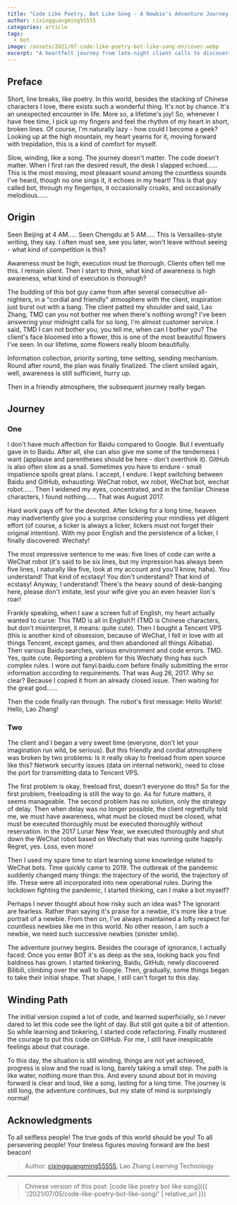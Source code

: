 ```yaml
---
title: "Code Like Poetry, Bot Like Song - A Newbie's Adventure Journey Sparked by Wechaty"
author: cixingguangming55555
categories: article
tags:
  - bot
image: /assets/2021/07-code-like-poetry-bot-like-song-en/cover.webp
excerpt: "A heartfelt journey from late-night client calls to discovering Wechaty and building bots - told through the eyes of a self-described amateur who found passion in code."
---
```


## Preface

Short, line breaks, like poetry.
In this world, besides the stacking of Chinese characters I love, there exists such a wonderful thing.
It's not by chance.
It's an unexpected encounter in life.
More so, a lifetime's joy!
So, whenever I have free time, I pick up my fingers and feel the rhythm of my heart in short, broken lines.
Of course, I'm naturally lazy - how could I become a geek? Looking up at the high mountain, my heart yearns for it, moving forward with trepidation, this is a kind of comfort for myself.

Slow, winding, like a song.
The journey doesn't matter.
The code doesn't matter.
When I first ran the desired result, the desk I slapped echoed......
This is the most moving, most pleasant sound among the countless sounds I've heard, though no one sings it, it echoes in my heart!
This is that guy called bot, through my fingertips, it occasionally croaks, and occasionally melodious......

## Origin

Seen Beijing at 4 AM.....
Seen Chengdu at 5 AM.....
This is Versailles-style writing, they say.
I often must see, see you later, won't leave without seeing - what kind of competition is this?

Awareness must be high, execution must be thorough.
Clients often tell me this. I remain silent.
Then I start to think, what kind of awareness is high awareness, what kind of execution is thorough?

The budding of this bot guy came from after several consecutive all-nighters, in a "cordial and friendly" atmosphere with the client, inspiration just burst out with a bang.
The client patted my shoulder and said, Lao Zhang, TMD can you not bother me when there's nothing wrong? I've been answering your midnight calls for so long, I'm almost customer service.
I said, TMD I can not bother you, you tell me, when can I bother you?
The client's face bloomed into a flower, this is one of the most beautiful flowers I've seen.
In our lifetime, some flowers really bloom beautifully.

Information collection, priority sorting, time setting, sending mechanism.
Round after round, the plan was finally finalized.
The client smiled again, well, awareness is still sufficient, hurry up.

Then in a friendly atmosphere, the subsequent journey really began.

## Journey

### One

I don't have much affection for Baidu compared to Google.
But I eventually gave in to Baidu. After all, she can also give me some of the tenderness I want (applause and parentheses should be here - don't overthink it).
GitHub is also often slow as a snail. Sometimes you have to endure - small impatience spoils great plans.
I accept, I endure.
I kept switching between Baidu and GitHub, exhausting: WeChat robot, wx robot, WeChat bot, wechat robot......
Then I widened my eyes, concentrated, and in the familiar Chinese characters, I found nothing......
That was August 2017.

Hard work pays off for the devoted.
After licking for a long time, heaven may inadvertently give you a surprise considering your mindless yet diligent effort (of course, a licker is always a licker, lickers must not forget their original intention).
With my poor English and the persistence of a licker, I finally discovered:
Wechaty!

The most impressive sentence to me was: five lines of code can write a WeChat robot (it's said to be six lines, but my impression has always been five lines, I naturally like five, look at my account and you'll know, haha).
You understand! That kind of ecstasy!
You don't understand? That kind of ecstasy!
Anyway, I understand! There's the heavy sound of desk-banging here, please don't imitate, lest your wife give you an even heavier lion's roar!

Frankly speaking, when I saw a screen full of English, my heart actually wanted to curse: This TMD is all in English?! (TMD is Chinese characters, but don't misinterpret, it means: quite cute).
Then I bought a Tencent VPS (this is another kind of obsession, because of WeChat, I fell in love with all things Tencent, except games, and then abandoned all things Alibaba).
Then various Baidu searches, various environment and code errors.
TMD.
Yes, quite cute.
Reporting a problem for this Wechaty thing has such complex rules. I wore out fanyi.baidu.com before finally submitting the error information according to requirements.
That was Aug 26, 2017. Why so clear? Because I copied it from an already closed issue.
Then waiting for the great god......

Then the code finally ran through.
The robot's first message: Hello World! Hello, Lao Zhang!

### Two

The client and I began a very sweet time (everyone, don't let your imagination run wild, be serious).
But this friendly and cordial atmosphere was broken by two problems:
Is it really okay to freeload from open source like this?
Network security issues (data on internal network), need to close the port for transmitting data to Tencent VPS.

The first problem is okay, freeload first, doesn't everyone do this? So for the first problem, freeloading is still the way to go. As for future matters, it seems manageable.
The second problem has no solution, only the strategy of delay.
Then when delay was no longer possible, the client regretfully told me, we must have awareness, what must be closed must be closed, what must be executed thoroughly must be executed thoroughly without reservation.
In the 2017 Lunar New Year, we executed thoroughly and shut down the WeChat robot based on Wechaty that was running quite happily.
Regret, yes. Loss, even more!

Then I used my spare time to start learning some knowledge related to WeChat bots.
Time quickly came to 2019.
The outbreak of the pandemic suddenly changed many things: the trajectory of the world, the trajectory of life. These were all incorporated into new operational rules.
During the lockdown fighting the pandemic, I started thinking, can I make a bot myself?

Perhaps I never thought about how risky such an idea was?
The ignorant are fearless. Rather than saying it's praise for a newbie, it's more like a true portrait of a newbie.
From then on, I've always maintained a lofty respect for countless newbies like me in this world. No other reason, I am such a newbie, we need such successive newbies (sinister smile).

The adventure journey begins.
Besides the courage of ignorance, I actually faced: Once you enter BOT it's as deep as the sea, looking back you find baldness has grown.
I started tinkering, Baidu, GitHub, newly discovered Bilibili, climbing over the wall to Google.
Then, gradually, some things began to take their initial shape.
That shape, I still can't forget to this day.

## Winding Path

The initial version copied a lot of code, and learned superficially, so I never dared to let this code see the light of day.
But still got quite a bit of attention.
So while learning and tinkering, I started code refactoring. Finally mustered the courage to put this code on GitHub.
For me, I still have inexplicable feelings about that courage.

To this day, the situation is still winding, things are not yet achieved, progress is slow and the road is long, barely taking a small step.
The path is like water, nothing more than this.
And every sound about bot in moving forward is clear and loud, like a song, lasting for a long time.
The journey is still long, the adventure continues, but my state of mind is surprisingly normal!

## Acknowledgments

To all selfless people! The true gods of this world should be you!
To all persevering people! Your tireless figures moving forward are the best beacon!

> Author: [cixingguangming55555](https://github.com/cixingguangming55555), Lao Zhang Learning Technology

---

> Chinese version of this post: [code like poetry bot like song]({{ '/2021/07/05/code-like-poetry-bot-like-song/' | relative_url }})
